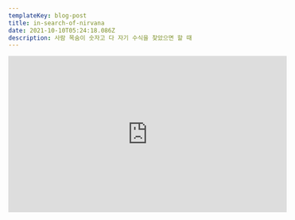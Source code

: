 ```yaml
---
templateKey: blog-post
title: in-search-of-nirvana
date: 2021-10-10T05:24:18.086Z
description: 사람 목숨이 숫자고 다 자기 수식을 찾았으면 할 때
---
```

<iframe width="560" height="315" src="https://www.youtube.com/embed/kZj8B0SPMaI" title="YouTube video player" frameborder="0" allow="accelerometer; autoplay; clipboard-write; encrypted-media; gyroscope; picture-in-picture" allowfullscreen></iframe>